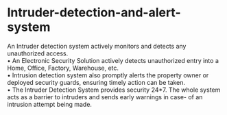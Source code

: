 # Intruder-detection-and-alert-system

An Intruder detection system actively monitors and detects any unauthorized access. <br>
•  An Electronic Security Solution actively detects unauthorized entry into a Home, Office, Factory, Warehouse, etc.  <br>
•  Intrusion detection system also promptly alerts the property owner or deployed security guards, ensuring timely action can be taken. <br>
•  The Intruder Detection System provides security 24*7. The whole system acts as a barrier to intruders and sends early warnings in case-
of an intrusion attempt being made.
